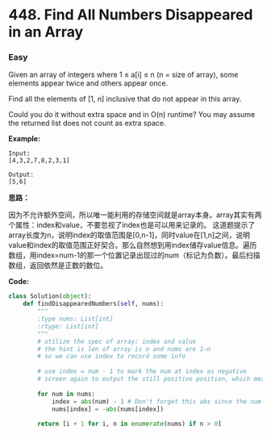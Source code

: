 # 448. Find All Numbers Disappeared in an Array
### Easy

Given an array of integers where 1 ≤ a[i] ≤ n (n = size of array), some elements appear twice and others appear once.

Find all the elements of [1, n] inclusive that do not appear in this array.

Could you do it without extra space and in O(n) runtime? You may assume the returned list does not count as extra space.

**Example:**

```
Input:
[4,3,2,7,8,2,3,1]

Output:
[5,6]
```

**思路：**

因为不允许额外空间，所以唯一能利用的存储空间就是array本身。array其实有两个属性：index和value，不要忽视了index也是可以用来记录的。 这道题提示了array长度为n，说明index的取值范围是[0,n-1]，同时value在[1,n]之间，说明value和index的取值范围正好契合。那么自然想到用index储存value信息。遍历数组，用index=num-1的那一个位置记录出现过的num（标记为负数）。最后扫描数组，返回依然是正数的数位。

**Code:**
```python
class Solution(object):
    def findDisappearedNumbers(self, nums):
        """
        :type nums: List[int]
        :rtype: List[int]
        """
        # utilize the spec of array: index and value
        # the hint is len of array is n and nums are 1~n
        # so we can use index to record some info
        
        # use index = num - 1 to mark the num at index as negative
        # screen again to output the still positive position, which means they were not visited
        
        for num in nums:
            index = abs(num) - 1 # Don't forget this abs since the num might be changed by others
            nums[index] = -abs(nums[index])
        
        return [i + 1 for i, n in enumerate(nums) if n > 0]
```
